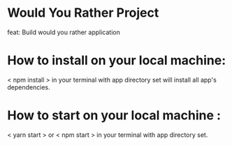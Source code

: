 # Would You Rather Project

feat: Build would you rather application

# How to install on your local machine: 
  < npm install > in your terminal with app directory set will install all app's dependencies.
# How to start on your local machine : 
  < yarn start > or < npm start > in your terminal with app directory set.
